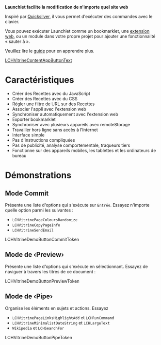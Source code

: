 **Launchlet facilite la modification de n'importe quel site web**

Inspiré par [Quicksilver](https://qsapp.com), il vous permet d'exécuter des commandes avec le clavier.

Vous pouvez exécuter Launchlet comme un bookmarklet, une [extension web](LCH_SHARED_EXTENSION_DOCS_URL), ou un module dans votre propre projet pour ajouter une fonctionnalité « sauter à ».

Veuillez lire le [guide](LCHVitrineTokenGuideURL) pour en apprendre plus.

<a class="LCHVitrineContentAppButton OLSKCommonButton OLSKCommonButtonPrimary" href="LCHVitrineTokenComposeURL">LCHVitrineContentAppButtonText</a>

# Caractéristiques
- Créer des Recettes avec du JavaScript
- Créer des Recettes avec du CSS
- Régler une filtre de URL sur des Recettes
- Associer l'appli avec l'extension web
- Synchroniser automatiquement avec l'extension web
- Exporter bookmarklet
- Synchroniser avec plusieurs appareils avec remoteStorage
- Travailler hors ligne sans accès à l'Internet
- Interface simple
- Pas d'instructions compliquées
- Pas de publicité, analyse comportementale, traqueurs tiers
- Fonctionne sur des appareils mobiles, les tablettes et les ordinateurs de bureau

# Démonstrations

## Mode Commit

Présente une liste d'options qui s'exécute sur `Entrée`. Essayez n'importe quelle option parmi les suivantes :
- `LCHVitrinePageColoursRandomize`
- `LCHVitrineCopyPageInfo`
- `LCHVitrineSendEmail`

LCHVitrineDemoButtonCommitToken

## Mode de ‹Preview›

Présente une liste d'options qui s'exécute en sélectionnant. Essayez de naviguer à travers les titres de ce document :

LCHVitrineDemoButtonPreviewToken

## Mode de ‹Pipe›

Organise les éléments en sujets et actions. Essayez
- `LCHVitrinePageLinksHighlightAdd` et `LCHRunCommand`
- `LCHVitrineMinimalistDateString` et `LCHLargeText`
- `Wikipedia` et `LCHSearchFor`

LCHVitrineDemoButtonPipeToken

